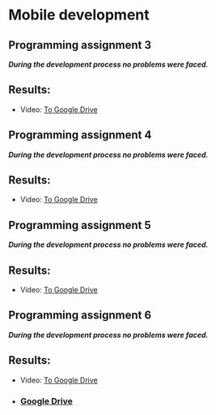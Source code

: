 # Mobile development
## Programming assignment 3

***During the development process no problems were faced.***

## Results:
* Video:
[To Google Drive](https://drive.google.com/uc?export=view&id=15RNV1ATi1EU0UEQ-KRo6DsT_pqE5JjyB)

## Programming assignment 4

***During the development process no problems were faced.***

## Results:
* Video:
[To Google Drive](https://drive.google.com/file/d/1tZWietb4QUzGOR0PfN8aG48h_5O1PQvt/view?usp=sharing)


## Programming assignment 5

***During the development process no problems were faced.***

## Results:
* Video:
[To Google Drive](https://drive.google.com/file/d/1wyBya0dat9UooJXl_uq_BUfjMUQSrIPQ/view?usp=sharing)

## Programming assignment 6
***During the development process no problems were faced.***

## Results:
* Video:
[To Google Drive](https://drive.google.com/file/d/1zw_OYeJ8FkrfFpyNNOJgUnAL7Yd2kdj_/view?usp=sharing)

* ### [Google Drive](https://drive.google.com/drive/folders/1jVc_KopN3kiFTXzMs9S9HVEno_f429nv?usp=sharing)
